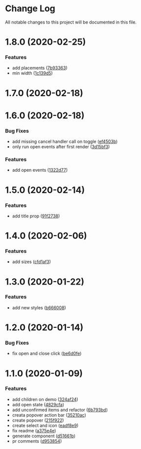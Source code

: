 # Change Log

All notable changes to this project will be documented in this file.

# 1.8.0 (2020-02-25)


### Features

* add placements ([7b93363](https://github.com/SUI-Components/sui-components/commit/7b9336357d75f6c1b2aa6cf14a4a2bb4dd9865a9))
* min width ([1c139d5](https://github.com/SUI-Components/sui-components/commit/1c139d5e1f03136448c5f7b4eec6f9bc89bf9f73))



# 1.7.0 (2020-02-18)



# 1.6.0 (2020-02-18)


### Bug Fixes

* add missing cancel handler call on toggle ([ef4503b](https://github.com/SUI-Components/sui-components/commit/ef4503b019fbd83c69b6060c72bfdde29b58266a))
* only run open events after first render ([3d15bf3](https://github.com/SUI-Components/sui-components/commit/3d15bf3447d35fea739b5d84dd66bdb60fbc4f72))


### Features

* add open events ([1322d77](https://github.com/SUI-Components/sui-components/commit/1322d777ba3f25eaf4fb83417a9c4f41ca1cb53a))



# 1.5.0 (2020-02-14)


### Features

* add title prop ([91f2738](https://github.com/SUI-Components/sui-components/commit/91f27384dd235dcefeeb63c46c97e54b7a137f2c))



# 1.4.0 (2020-02-06)


### Features

* add sizes ([cfd1af3](https://github.com/SUI-Components/sui-components/commit/cfd1af3d3536bfa5fad8b9a07440099ba229aa38))



# 1.3.0 (2020-01-22)


### Features

* add new styles ([b666008](https://github.com/SUI-Components/sui-components/commit/b66600859715442251b56b113d1d5870571e4a8c))



# 1.2.0 (2020-01-14)


### Bug Fixes

* fix open and close click ([be6d0fe](https://github.com/SUI-Components/sui-components/commit/be6d0fe6c9a83ba2ce43b4c578519674d7cd63fd))



# 1.1.0 (2020-01-09)


### Features

* add children on demo ([324af24](https://github.com/SUI-Components/sui-components/commit/324af24310d8c53eb2abe906f5a829d90ba8a214))
* add open state ([4829cfa](https://github.com/SUI-Components/sui-components/commit/4829cfabbc991171befa1f9c0014c937416e1e9d))
* add unconfirmed items and refactor ([6b793bd](https://github.com/SUI-Components/sui-components/commit/6b793bd5a8e2b3be3514d1880ab3338be133b122))
* creata popover action bar ([35210ac](https://github.com/SUI-Components/sui-components/commit/35210ac278d1ba6e15d2b675784f487f9a154edc))
* create popover ([215f922](https://github.com/SUI-Components/sui-components/commit/215f9220df28f98b8edd337d6a7b320784b6d087))
* create select and icon ([eadf8e9](https://github.com/SUI-Components/sui-components/commit/eadf8e9468f9286087df7c6210c332f7d889cd20))
* fix readme ([a375e4e](https://github.com/SUI-Components/sui-components/commit/a375e4ef3a0a5708916884f6e8bf4a138a2736d5))
* generate component ([d51661b](https://github.com/SUI-Components/sui-components/commit/d51661b788df5ed465ba9953f8a22bef3d826021))
* pr comments ([d953854](https://github.com/SUI-Components/sui-components/commit/d953854d9b362eb20d8952dc830ebba18d0a8b85))



